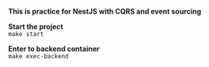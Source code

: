 **This is practice for NestJS with CQRS and event sourcing**

**Start the project**  
``make start``

**Enter to backend container**  
``make exec-backend``